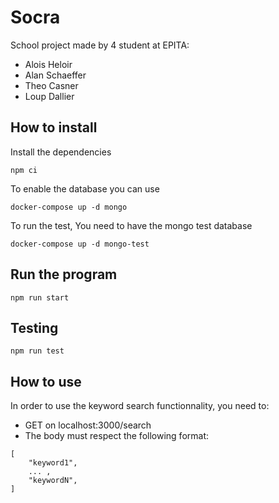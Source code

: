 # Socra

School project made by 4 student at EPITA:

- Alois Heloir
- Alan Schaeffer
- Theo Casner
- Loup Dallier

## How to install

Install the dependencies

```
npm ci
```

To enable the database you can use

```
docker-compose up -d mongo
```

To run the test,
You need to have the mongo test database

```
docker-compose up -d mongo-test
```

## Run the program

```
npm run start
```

## Testing

```
npm run test
```

## How to use

In order to use the keyword search functionnality, you need to:

- GET on localhost:3000/search
- The body must respect the following format:

```
[
    "keyword1",
    ... ,
    "keywordN",
]
```
